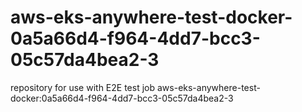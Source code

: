 # aws-eks-anywhere-test-docker-0a5a66d4-f964-4dd7-bcc3-05c57da4bea2-3
repository for use with E2E test job aws-eks-anywhere-test-docker:0a5a66d4-f964-4dd7-bcc3-05c57da4bea2-3
